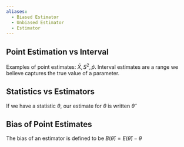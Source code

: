 ```yaml
---
aliases:
  - Biased Estimator
  - Unbiased Estimator
  - Estimator
---
```

## Point Estimation vs Interval
Examples of point estimates: $\bar{X},S^{2},\hat{p}$.
Interval estimates are a range we believe captures the true value of a parameter.
## Statistics vs Estimators
If we have a statistic $\theta$, our estimate for $\theta$ is written $\hat{\theta}$
## Bias of Point Estimates
The bias of an estimator is defined to be $B(\hat{\theta})=E(\hat{\theta})-\theta$
